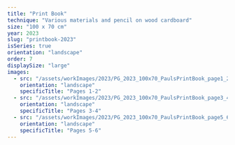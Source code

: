 ```yaml
---
title: "Print Book"
technique: "Various materials and pencil on wood cardboard"
size: "100 x 70 cm"
year: 2023
slug: "printbook-2023"
isSeries: true
orientation: "landscape"
order: 7
displaySize: "large"
images:
  - src: "/assets/workImages/2023/PG_2023_100x70_PaulsPrintBook_page1_2.jpg"
    orientation: "landscape"
    specificTitle: "Pages 1-2"
  - src: "/assets/workImages/2023/PG_2023_100x70_PaulsPrintBook_page3_4.jpg"
    orientation: "landscape"
    specificTitle: "Pages 3-4"
  - src: "/assets/workImages/2023/PG_2023_100x70_PaulsPrintBook_page5_6.jpg"
    orientation: "landscape"
    specificTitle: "Pages 5-6"
---
```

